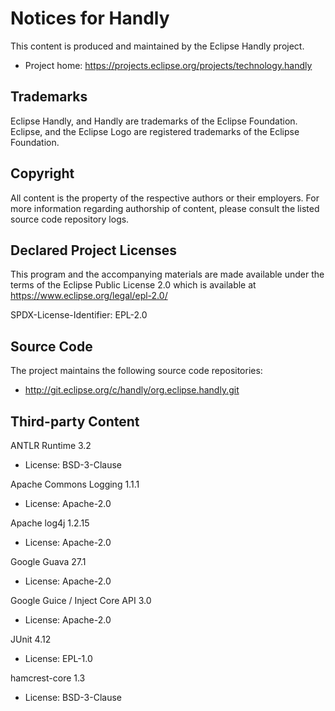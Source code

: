 # Notices for Handly

This content is produced and maintained by the Eclipse Handly project.

 * Project home: https://projects.eclipse.org/projects/technology.handly

## Trademarks

Eclipse Handly, and Handly are trademarks of the Eclipse Foundation. Eclipse,
and the Eclipse Logo are registered trademarks of the Eclipse Foundation.

## Copyright

All content is the property of the respective authors or their employers.
For more information regarding authorship of content, please consult the
listed source code repository logs.

## Declared Project Licenses

This program and the accompanying materials are made available under
the terms of the Eclipse Public License 2.0 which is available at
https://www.eclipse.org/legal/epl-2.0/

SPDX-License-Identifier: EPL-2.0

## Source Code

The project maintains the following source code repositories:

 * http://git.eclipse.org/c/handly/org.eclipse.handly.git

## Third-party Content

ANTLR Runtime 3.2

 * License: BSD-3-Clause

Apache Commons Logging 1.1.1

 * License: Apache-2.0

Apache log4j 1.2.15

 * License: Apache-2.0

Google Guava 27.1

 * License: Apache-2.0

Google Guice / Inject Core API 3.0

 * License: Apache-2.0

JUnit 4.12

 * License: EPL-1.0

hamcrest-core 1.3

 * License: BSD-3-Clause